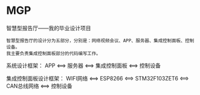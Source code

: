 # MGP
智慧型报告厅——我的毕业设计项目

    智慧型报告厅的设计分为五部分，分别是：网络视频会议、APP、服务器、集成控制面板、控制设备。
    我主要负责集成控制面板部分的代码编写工作。
    
系统设计框架：
    APP <==>  服务器 <==> 集成控制面板 <==> 控制设备

集成控制面板设计框架：
    WIFI网络 <==> ESP8266 <==> STM32F103ZET6 <==> CAN总线网络 <==> 控制设备
